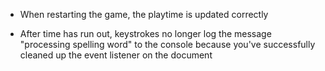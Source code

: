 - When restarting the game, the playtime is updated correctly

- After time has run out, keystrokes no longer log the message "processing spelling word" to the console because you've successfully cleaned up the event listener on the document
